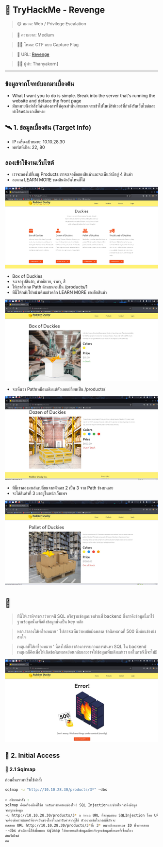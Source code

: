 # 🧠 TryHackMe - Revenge

> 🟡 หมวด: Web / Privilege Escalation
 
> 🧩 ความยาก: Medium

> 🕵️‍♂️ โหมด: CTF แบบ Capture Flag

> 🧩 URL: [Revenge](https://tryhackme.com/room/revenge)

> 👨‍💻 ผู้ทำ: Thanyakorn]



---
## ข้อมูลจากโจทย์บอกมาเบื้องต้น

- What I want you to do is simple. Break into the server that's running the website and deface the front page
- มันหมายถึงว่าสิ่งที่ฉันต้องการให้คุณทำนั้นง่ายมากเจาะเข้าไปในเซิร์ฟเวอร์ที่กำลังรันเว็บไซต์และทำให้หน้าแรกเสียหาย


## 🛰️ 1. ข้อมูลเบื้องต้น (Target Info)

- IP เครื่องเป้าหมาย: 10.10.28.30
- พอร์ตที่เปิด: 22, 80
  
## ลองเข้าใช้งานเว็บไซต์

- เราจะลองไปที่เมนู Products เราจะเจอชื่อของสินค้าและจะเห็นว่ามีอยู่ 4 สินค้า
- ลองกด LEARN MORE ของสินค้าอันไหนก็ได้
  
![Web site](images/1.png)

- Box of Duckies
- จะเจอรูปสินค้า, คำอธิบาย, ราคา, สี
- ให้เราสังเกต Path ด้านบนจะเป็น /products/1
- ทีนี้ให้กลับไปหน้าเดิมแล้วคลิก LEARN MORE ของอีกสินค้า

![Products-Path](images/2.png)

- จะเห็นว่า Pathเหมือนเดิมแต่ตัวเลขเปลี่ยนเป็น /products/

![Products-Path](images/3.png)

- ทีนี้เราลองมาเล่นเปลี่ยนจากตัวเลข 2 เป็น 3 จาก Path ข้างบนเลย
- จะได้สินค้าที่ 3 มาอยู่ในหน้าเว็บเพจ

![Products-Path](images/4.png)

# 📌
> ทีนี้ให้เราพิจารณาว่าอาจมี SQL หรือฐานข้อมูลบางส่วนที่ backend ซึ่งเราดึงข้อมูลนี้มาใช้
ฐานข้อมูลนั้นเพื่อดึงข้อมูลนั้นเป็น key หลัก

> หากเราลองใส่เครื่องหมาย ‘ ไปเราจะเห็นว่าพบข้อผิดพลาด ข้อผิดพลาดที่ 500 ซึ่งค่อนข้างน่าสนใจ

> เหตุผลที่ใส่เครื่องหมาย ‘ นี้ลงไปคือเราต้องการรบกวนการค้นหา SQL ใน backend เหตุผลก็คือเพื่อให้เกิดข้อผิดพลาดย้อนกลับและอาจให้ข้อมูลเพิ่มเติมแก่เรา แต่ในกรณีนี้จะไม่มี

![Products-Path](images/5.png)

## 🚪 2. Initial Access

### 🔸 2.1 Sqlmap
ก่อนอื่นเรามาเริ่มใช้คำสั่ง
```bash
sqlmap -u "http://10.10.28.30/products/3*" –dbs

> อธิบายคำสั่ง :
sqlmap คือเครื่องมือที่ใช้ส าหรับการทดสอบช่องโหว่ SQL Injectionและช่วยในการดึงข้อมูล
จากฐานข้อมูล
-u http://10.10.28.30/products/3* ก าหนด URL ที่จะทดสอบ SQLInjection โดย URL ที่ใช้
จะต้องมีพารามิเตอร์ที่อาจเป็นช่องโหว่ในการรับค่าจากผู้ใช้ ตัวอย่างเช่นในกรณีนี้มันจะ
ทดสอบ URL http://10.10.28.30/products/3*ซึ่ง 3* หมายถึงหมายเลข ID ที่จะทดสอบ
--dbs ตัวเลือกนี้ใช้เพื่อบอก sqlmap ให้พยายามดึงข้อมูลเกี่ยวกับฐานข้อมูลทั้งหมดที่เชื่อมโยง
กับเว็บไซต์
กด


